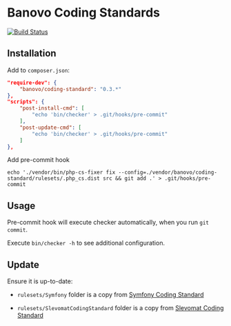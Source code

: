 # Banovo Coding Standards

[![Build Status](https://travis-ci.org/banovo/coding-standards.svg?branch=master)](https://travis-ci.org/banovo/coding-standards)

## Installation

Add to `composer.json`:

```json
"require-dev": {
    "banovo/coding-standard": "0.3.*"
},
"scripts": {
    "post-install-cmd": [
        "echo 'bin/checker' > .git/hooks/pre-commit"
    ],
    "post-update-cmd": [
        "echo 'bin/checker' > .git/hooks/pre-commit"
    ]
},

```

Add pre-commit hook
```
echo './vendor/bin/php-cs-fixer fix --config=./vendor/banovo/coding-standard/rulesets/.php_cs.dist src && git add .' > .git/hooks/pre-commit
```

## Usage

Pre-commit hook will execute checker automatically,
when you run `git commit`.

Execute `bin/checker -h` to see additional configuration.

## Update

Ensure it is up-to-date:

* `rulesets/Symfony` folder is a copy from [Symfony Coding Standard](https://github.com/djoos/Symfony-coding-standard)
 
* `rulesets/SlevomatCodingStandard` folder is a copy from [Slevomat Coding Standard](https://github.com/slevomat/coding-standard)
